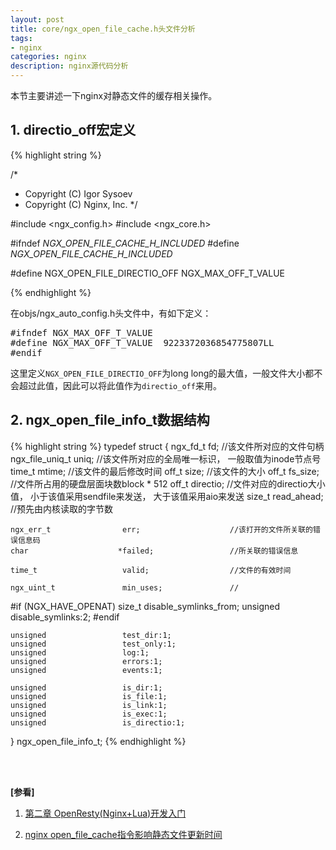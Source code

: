 ```yaml
---
layout: post
title: core/ngx_open_file_cache.h头文件分析
tags:
- nginx
categories: nginx
description: nginx源代码分析
---
```



本节主要讲述一下nginx对静态文件的缓存相关操作。


<!-- more -->


## 1. directio_off宏定义
{% highlight string %}

/*
 * Copyright (C) Igor Sysoev
 * Copyright (C) Nginx, Inc.
 */


#include <ngx_config.h>
#include <ngx_core.h>


#ifndef _NGX_OPEN_FILE_CACHE_H_INCLUDED_
#define _NGX_OPEN_FILE_CACHE_H_INCLUDED_


#define NGX_OPEN_FILE_DIRECTIO_OFF  NGX_MAX_OFF_T_VALUE

{% endhighlight %}

在objs/ngx_auto_config.h头文件中，有如下定义：
<pre>
#ifndef NGX_MAX_OFF_T_VALUE
#define NGX_MAX_OFF_T_VALUE  9223372036854775807LL
#endif
</pre>
这里定义```NGX_OPEN_FILE_DIRECTIO_OFF```为long long的最大值，一般文件大小都不会超过此值，因此可以将此值作为```directio_off```来用。




## 2. ngx_open_file_info_t数据结构
{% highlight string %}
typedef struct {
    ngx_fd_t                 fd;                     //该文件所对应的文件句柄
    ngx_file_uniq_t          uniq;                   //该文件所对应的全局唯一标识， 一般取值为inode节点号
    time_t                   mtime;                  //该文件的最后修改时间
    off_t                    size;                   //该文件的大小
    off_t                    fs_size;                //文件所占用的硬盘层面块数block * 512
    off_t                    directio;               //文件对应的directio大小值， 小于该值采用sendfile来发送， 大于该值采用aio来发送
    size_t                   read_ahead;             //预先由内核读取的字节数

    ngx_err_t                err;                    //该打开的文件所关联的错误信息码
    char                    *failed;                 //所关联的错误信息

    time_t                   valid;                  //文件的有效时间

    ngx_uint_t               min_uses;               //

#if (NGX_HAVE_OPENAT)
    size_t                   disable_symlinks_from;
    unsigned                 disable_symlinks:2;
#endif

    unsigned                 test_dir:1;
    unsigned                 test_only:1;
    unsigned                 log:1;
    unsigned                 errors:1;
    unsigned                 events:1;

    unsigned                 is_dir:1;
    unsigned                 is_file:1;
    unsigned                 is_link:1;
    unsigned                 is_exec:1;
    unsigned                 is_directio:1;
} ngx_open_file_info_t;
{% endhighlight %}







<br />
<br />

**[参看]**

1. [第二章 OpenResty(Nginx+Lua)开发入门](http://jinnianshilongnian.iteye.com/blog/2186448)

2. [nginx open_file_cache指令影响静态文件更新时间](https://www.cnblogs.com/sunsweet/p/3338684.html)

<br />
<br />
<br />


